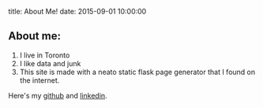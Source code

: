 title: About Me!
date: 2015-09-01 10:00:00

About me:
------
1. I live in Toronto
2. I like data and junk
3. This site is made with a neato static flask page generator that I found on the internet.

Here's my [github](https://github.com/theianrobertson) and [linkedin](ca.linkedin.com/in/ianrobertson85).
